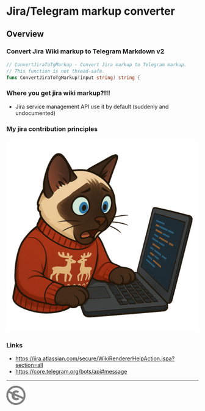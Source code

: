 # Jira/Telegram markup converter

## Overview

### Convert Jira Wiki markup to Telegram Markdown v2

```go
// ConvertJiraToTgMarkup - Convert Jira markup to Telegram markup.
// This function is not thread-safe.
func ConvertJiraToTgMarkup(input string) string {
```

### Where you get jira wiki markup?!!!

* Jira service management API use it by default (suddenly and undocumented)

### My jira contribution principles

![Jira development process](logo.png)

### Links

* https://jira.atlassian.com/secure/WikiRendererHelpAction.jspa?section=all
* https://core.telegram.org/bots/api#message


---
[![UNLICENSE](noc.png)](UNLICENSE)
